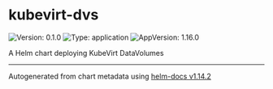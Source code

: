 # kubevirt-dvs

![Version: 0.1.0](https://img.shields.io/badge/Version-0.1.0-informational?style=flat-square) ![Type: application](https://img.shields.io/badge/Type-application-informational?style=flat-square) ![AppVersion: 1.16.0](https://img.shields.io/badge/AppVersion-1.16.0-informational?style=flat-square)

A Helm chart deploying KubeVirt DataVolumes

----------------------------------------------
Autogenerated from chart metadata using [helm-docs v1.14.2](https://github.com/norwoodj/helm-docs/releases/v1.14.2)

